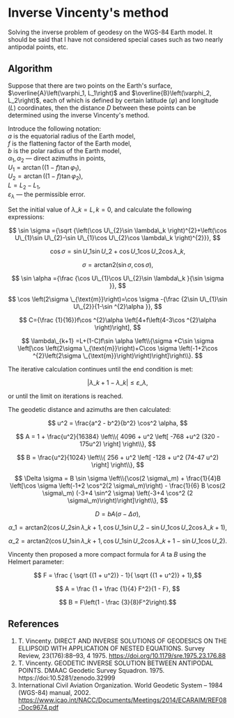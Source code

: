 # Inverse Vincenty's method
Solving the inverse problem of geodesy on the WGS-84 Earth model. 
It should be said that I have not considered special cases such as two nearly antipodal points, etc.

## Algorithm
Suppose that there are two points on the Earth's surface, $\overline{A}\left(\varphi_1, L_1\right)$ and $\overline{B}\left(\varphi_2, L_2\right)$, each of which is defined by certain latitude ($\varphi$) and longitude ($L$) coordinates, then the distance $D$ between these points can be determined using the inverse Vincenty's method.
	
Introduce the following notation:\
$a$ is the equatorial radius of the Earth model,\
$f$ is the flattening factor of the Earth model,\
$b$ is the polar radius of the Earth model,\
$\alpha_1,\alpha_2$ — direct azimuths in points,\
$U_1 = \arctan{\left(\left(1 - f\right)\tan{\varphi_1}\right)}$,\
$U_2 = \arctan{\left(\left(1 - f\right)\tan{\varphi_2}\right)}$,\
$L = L_2 - L_1$,\
$\varepsilon_\lambda$ — the permissible error.
	
Set the initial value of $\lambda\_k = L, k = 0$, and calculate the following expressions:

$$ \sin \sigma ={\sqrt {\left(\cos U\_{2}\sin \lambda\_k \right)^{2}+\left(\cos U\_{1}\sin U\_{2}-\sin U\_{1}\cos U\_{2}\cos \lambda\_k \right)^{2}}}, $$

$$ \cos \sigma =\sin U\_{1}\sin U\_{2}+\cos U\_{1}\cos U\_{2}\cos \lambda\_k, $$

$$ 	\sigma =\text {arctan2} \left(\sin \sigma ,\cos \sigma \right), $$

$$ \sin \alpha ={\frac {\cos U\_{1}\cos U\_{2}\sin \lambda\_k }{\sin \sigma }}, $$

$$ \cos \left(2\sigma \_{\text{m}}\right)=\cos \sigma -{\frac {2\sin U\_{1}\sin U\_{2}}{1-\sin ^{2}\alpha }}, $$

$$ C={\frac {1}{16}}f\cos ^{2}\alpha \left[4+f\left(4-3\cos ^{2}\alpha \right)\right], $$

$$ \lambda\_{k+1} =L+(1-C)f\sin \alpha \left\\{\sigma +C\sin \sigma \left[\cos \left(2\sigma \_{\text{m}}\right)+C\cos \sigma \left(-1+2\cos ^{2}\left(2\sigma \_{\text{m}}\right)\right)\right]\right\\}. $$

The iterative calculation continues until the end condition is met:

$$ \left|\lambda\_{k+1}-\lambda\_{k}\right|\leq\varepsilon\_\lambda, $$

or until the limit on iterations is reached.

The geodetic distance and azimuths are then calculated:

$$ u^2 = \frac{a^2 - b^2}{b^2} \cos^2 \alpha, $$

$$ 	A = 1 + \frac{u^2}{16384} \left\\{ 4096 + u^2 \left[ -768 +u^2 (320 - 175u^2) \right] \right\\}, $$

$$ B = \frac{u^2}{1024} \left\\{ 256 + u^2 \left[ -128 + u^2 (74-47 u^2) \right] \right\\}, $$

$$ \Delta \sigma = B \sin \sigma \left\\{\cos(2 \sigma\_m) + \frac{1}{4}B  \left[\cos \sigma \left(-1+2 \cos^2(2 \sigma\_m)\right) - \frac{1}{6} B \cos(2 \sigma\_m)  (-3+4 \sin^2 \sigma) \left(-3+4 \cos^2 (2 \sigma\_m)\right)\right]\right\\}, $$

$$ D = b A\left(\sigma - \Delta \sigma\right), $$

$$ \alpha \_{1}=\text {arctan2} \left(\cos U\_{2}\sin \lambda\_{k+1} ,\cos U\_{1}\sin U\_{2}-\sin U\_{1}\cos U\_{2}\cos \lambda\_{k+1} \right), $$

$$ \alpha \_{2}=\text {arctan2} \left(\cos U\_{1}\sin \lambda\_{k+1} ,\cos U\_{1}\sin U\_{2}\cos \lambda\_{k+1} -\sin U\_{1}\cos U\_{2}\right). $$

Vincenty then proposed a more compact formula for $A$ ta $B$ using the Helmert parameter:

$$ F = \frac { \sqrt {(1 + u^2)} - 1}{ \sqrt {(1 + u^2)} + 1},$$

$$ A = \frac {1 + \frac {1}{4} F^2}{1 - F}, $$

$$ B = F\left(1 - \frac {3}{8}F^2\right).$$

## References
1. T. Vincenty. DIRECT AND INVERSE SOLUTIONS OF GEODESICS ON THE ELLIPSOID WITH APPLICATION OF NESTED EQUATIONS. Survey Review, 23(176):88–93, 4 1975. https://doi.org/10.1179/sre.1975.23.176.88
2. T. Vincenty. GEODETIC INVERSE SOLUTION BETWEEN ANTIPODAL POINTS. DMAAC Geodetic Survey Squadron. 1975. https://doi:10.5281/zenodo.32999
3. International Civil Aviation Organization. World Geodetic System – 1984 (WGS-84) manual, 2002. https://www.icao.int/NACC/Documents/Meetings/2014/ECARAIM/REF08-Doc9674.pdf